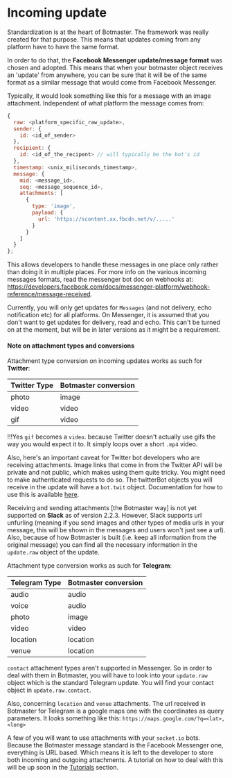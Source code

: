 # Incoming update

Standardization is at the heart of Botmaster. The framework was really created for that purpose. This means that updates coming from any platform have to have the same format.

In order to do that, the **Facebook Messenger update/message format** was chosen and adopted. This means that when your botmaster object receives an 'update' from anywhere, you can be sure that it will be of the same format as a similar message that would come from Facebook Messenger.

Typically, it would look something like this for a message with an image attachment. Independent of what platform the message comes from:

```js
{
  raw: <platform_specific_raw_update>,
  sender: {
    id: <id_of_sender>
  },
  recipient: {
    id: <id_of_the_recipent> // will typically be the bot's id
  },
  timestamp: <unix_miliseconds_timestamp>,
  message: {
    mid: <message_id>,
    seq: <message_sequence_id>,
    attachments: [
      {
        type: 'image',
        payload: {
          url: 'https://scontent.xx.fbcdn.net/v/.....'
        }
      }
    ]
  }
};
```

This allows developers to handle these messages in one place only rather than doing it in multiple places. For more info on the various incoming messages formats, read the messenger bot doc on webhooks at: https://developers.facebook.com/docs/messenger-platform/webhook-reference/message-received.

Currently, you will only get updates for `Messages` (and not delivery, echo notification etc) for all platforms. On Messenger, it is assumed that you don't want to get updates for delivery, read and echo. This can't be turned on at the moment, but will be in later versions as it might be a requirement.

#### Note on attachment types and conversions
Attachment type conversion on incoming updates works as such for __Twitter__:

| Twitter Type | Botmaster conversion
|--- |---
| photo | image
| video  | video
| gif  | video

!!!Yes `gif` becomes a `video`. because Twitter doesn't actually use gifs the way you would expect it to. It simply loops over a short `.mp4` video.

Also, here's an important caveat for Twitter bot developers who are receiving attachments. Image links that come in from the Twitter API will be private and not public, which makes using them quite tricky. You might need to make authenticated requests to do so. The twitterBot objects you will receive in the update will have a `bot.twit` object. Documentation for how to use this is available [here](https://github.com/ttezel/twit).

Receiving and sending attachments [the Botmaster way] is not yet supported on **Slack** as of version 2.2.3. However, Slack supports url unfurling (meaning if you send images and other types of media urls in your message, this will be shown in the messages and users won't just see a url). Also, because of how Botmaster is built (i.e. keep all information from the original message) you can find all the necessary information in the `update.raw` object of the update.

Attachment type conversion works as such for __Telegram__:

| Telegram Type | Botmaster conversion
|--- |---
| audio | audio
| voice  | audio
| photo  | image
| video  | video
| location  | location
| venue  | location

`contact` attachment types aren't supported in Messenger. So in order to deal with them in Botmaster, you will have to look into your `update.raw` object which is the standard Telegram update. You will find your contact object in `update.raw.contact`.

Also, concerning `location` and `venue` attachments. The url received in Botmaster for Telegram is a google maps one with the coordinates as query parameters. It looks something like this: `https://maps.google.com/?q=<lat>,<long>`

A few of you will want to use attachments with your `socket.io` bots. Because the Botmaster message standard is the Facebook Messenger one, everything is URL based. Which means it is left to the developer to store both incoming and outgoing attachments. A tutorial on how to deal with this will be up soon in the [Tutorials](/tutorials) section.